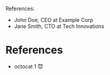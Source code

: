 
References:
- John Doe, CEO at Example Corp
- Jane Smith, CTO at Tech Innovations

# References

* octocat 1 😈

